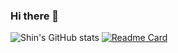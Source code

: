 ### Hi there 👋

<!--
**Brichka-Dv/Brichka-Dv** is a ✨ _special_ ✨ repository because its `README.md` (this file) appears on your GitHub profile.

Here are some ideas to get you started:

- 🔭 I’m currently working on ...
- 🌱 I’m currently learning ...
- 👯 I’m looking to collaborate on ...
- 🤔 I’m looking for help with ...
- 💬 Ask me about ...
- 📫 How to reach me: ...
- 😄 Pronouns: ...
- ⚡ Fun fact: ...
-->
![Shin's GitHub stats](https://github-readme-stats.vercel.app/api?username=Brichka-Dv&show_icons=true&theme=tokyonight)
[![Readme Card](https://github-readme-stats.vercel.app/api/pin/?username=Brichka-Dv&repo=github-readme-stats)](https://github.com/Brichka-Dv/github-readme-stats)

